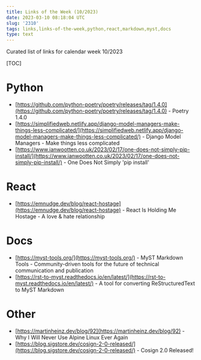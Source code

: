 ```yaml
---
title: Links of the Week (10/2023)
date: 2023-03-10 08:18:04 UTC
slug: '2310'
tags: links,links-of-the-week,python,react,markdown,myst,docs
type: text
---
```


Curated list of links for calendar week 10/2023

[TOC]

<!-- TEASER_END -->

# Python
* [https://github.com/python-poetry/poetry/releases/tag/1.4.0](https://github.com/python-poetry/poetry/releases/tag/1.4.0) - Poetry 1.4.0
* [https://simplifiedweb.netlify.app/django-model-managers-make-things-less-complicated/](https://simplifiedweb.netlify.app/django-model-managers-make-things-less-complicated/) - Django Model Managers - Make things less complicated
* [https://www.ianwootten.co.uk/2023/02/17/one-does-not-simply-pip-install/](https://www.ianwootten.co.uk/2023/02/17/one-does-not-simply-pip-install/) - One Does Not Simply 'pip install'

# React
* [https://emnudge.dev/blog/react-hostage](https://emnudge.dev/blog/react-hostage) - React Is Holding Me Hostage - A love & hate relationship

# Docs
* [https://myst-tools.org/](https://myst-tools.org/) - MyST Markdown Tools - Community-driven tools for the future of technical communication and publication
* [https://rst-to-myst.readthedocs.io/en/latest/](https://rst-to-myst.readthedocs.io/en/latest/) - A tool for converting ReStructuredText to MyST Markdown

# Other
* [https://martinheinz.dev/blog/92](https://martinheinz.dev/blog/92) - Why I Will Never Use Alpine Linux Ever Again
* [https://blog.sigstore.dev/cosign-2-0-released/](https://blog.sigstore.dev/cosign-2-0-released/) - Cosign 2.0 Released!
